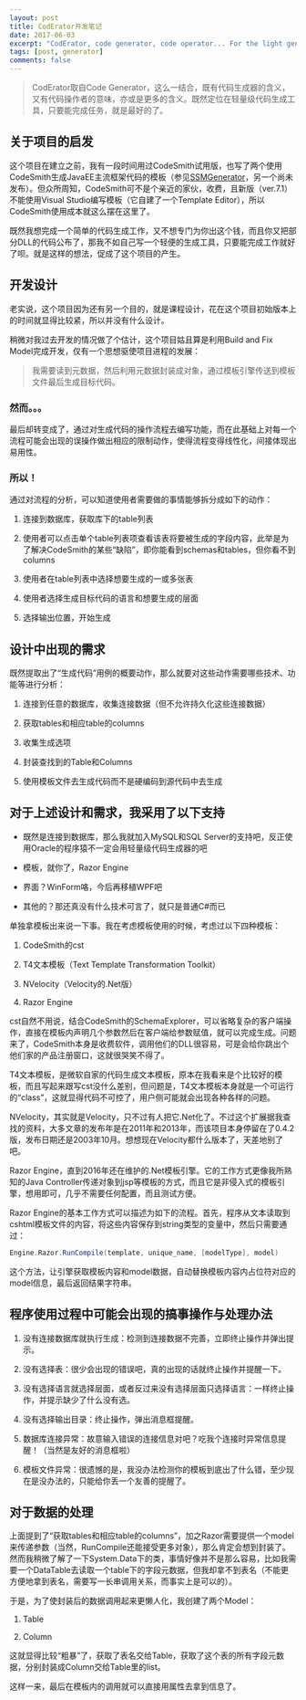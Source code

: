 ```yaml
---
layout: post
title: CodErator开发笔记
date: 2017-06-03
excerpt: "CodErator, code generator, code operator... For the light generate request."
tags: [post, generator]
comments: false
---
```

> CodErator取自Code Generator，这么一结合，既有代码生成器的含义，又有代码操作者的意味，亦或是更多的含义。既然定位在轻量级代码生成工具，只要能完成任务，就是最好的了。

## 关于项目的启发

这个项目在建立之前，我有一段时间用过CodeSmith试用版，也写了两个使用CodeSmith生成JavaEE主流框架代码的模板（参见[SSMGenerator](https://github.com/AyakuraYuki/SSMGenerator)，另一个尚未发布）。但众所周知，CodeSmith可不是个亲近的家伙，收费，且新版（ver.7.1）不能使用Visual Studio编写模板（它自建了一个Template Editor），所以CodeSmith使用成本就这么摆在这里了。

既然我想完成一个简单的代码生成工作，又不想专门为你出这个钱，而且你又把部分DLL的代码公布了，那我不如自己写一个轻便的生成工具，只要能完成工作就好了呗。就是这样的想法，促成了这个项目的产生。

## 开发设计

老实说，这个项目因为还有另一个目的，就是课程设计，花在这个项目初始版本上的时间就显得比较紧，所以并没有什么设计。

稍微对我过去开发的情况做了个估计，这个项目姑且算是利用Build and Fix Model完成开发，仅有一个思想驱使项目进程的发展：

> 我需要读到元数据，然后利用元数据封装成对象，通过模板引擎传送到模板文件最后生成目标代码。

### 然而。。。

最后却转变成了，通过对生成代码的操作流程去编写功能，而在此基础上对每一个流程可能会出现的误操作做出相应的限制动作，使得流程变得线性化，间接体现出易用性。

### 所以！

通过对流程的分析，可以知道使用者需要做的事情能够拆分成如下的动作：

1. 连接到数据库，获取库下的table列表

2. 使用者可以点击单个table列表项查看该表将要被生成的字段内容，此举是为了解决CodeSmith的某些“缺陷”，即你能看到schemas和tables，但你看不到columns

3. 使用者在table列表中选择想要生成的一或多张表

4. 使用者选择生成目标代码的语言和想要生成的层面

5. 选择输出位置，开始生成

## 设计中出现的需求

既然提取出了“生成代码”用例的概要动作，那么就要对这些动作需要哪些技术、功能等进行分析：

1. 连接到任意的数据库，收集连接数据（但不允许持久化这些连接数据）

2. 获取tables和相应table的columns

3. 收集生成选项

4. 封装查找到的Table和Columns

5. 使用模板文件去生成代码而不是硬编码到源代码中去生成

## 对于上述设计和需求，我采用了以下支持

* 既然是连接到数据库，那么我就加入MySQL和SQL Server的支持吧，反正使用Oracle的程序猿不一定会用轻量级代码生成器的吧

* 模板，就你了，Razor Engine

* 界面？WinForm咯，今后再移植WPF吧

* 其他的？那还真没有什么技术可言了，就只是普通C#而已

单独拿模板出来说一下事。我在考虑模板使用的时候，考虑过以下四种模板：

1. CodeSmith的cst

2. T4文本模板（Text Template Transformation Toolkit）

3. NVelocity（Velocity的.Net版）

4. Razor Engine

cst自然不用说，结合CodeSmith的SchemaExplorer，可以省略复杂的客户端操作，直接在模板内声明几个参数然后在客户端给参数赋值，就可以完成生成。问题来了，CodeSmith本身是收费软件，调用他们的DLL很容易，可是会给你跳出个他们家的产品注册窗口，这就很哭笑不得了。

T4文本模板，是微软自家的代码生成文本模板，原本在我看来是个比较好的模板，而且写起来跟写cst没什么差别，但问题是，T4文本模板本身就是一个可运行的“class”，这就显得代码不可控了，用户侧可能就会出现各种各样的问题。

NVelocity，其实就是Velocity，只不过有人把它.Net化了。不过这个扩展据我查找的资料，大多文章的发布年是在2011年和2013年，而该项目本身停留在了0.4.2版，发布日期还是2003年10月。想想现在Velocity都什么版本了，天差地别了吧。

Razor Engine，直到2016年还在维护的.Net模板引擎。它的工作方式更像我所熟知的Java Controller传递对象到jsp等模板的方式，而且它是非侵入式的模板引擎，想用即可，几乎不需要任何配置，而且测试方便。

Razor Engine的基本工作方式可以描述为如下的流程。首先，程序从文本读取到cshtml模板文件的内容，将这些内容保存到string类型的变量中，然后只需要通过：

```groovy
Engine.Razor.RunCompile(template, unique_name, [modelType], model)
```

这个方法，让引擎获取模板内容和model数据，自动替换模板内容内占位符对应的model信息，最后返回结果字符串。

## 程序使用过程中可能会出现的搞事操作与处理办法

1. 没有连接数据库就执行生成：检测到连接数据不完善，立即终止操作并弹出提示。

2. 没有选择表：很少会出现的错误吧，真的出现的话就终止操作并提醒一下。

3. 没有选择语言就选择层面，或者反过来没有选择层面只选择语言：一样终止操作，并提示缺少了什么没有选。

4. 没有选择输出目录：终止操作，弹出消息框提醒。

5. 数据库连接异常：故意输入错误的连接信息对吧？吃我个连接时异常信息提醒！（当然是友好的消息框啦）

6. 模板文件异常：很遗憾的是，我没办法检测你的模板到底出了什么错，至少现在是没办法的，只能给你丢一个友善的提醒了。

## 对于数据的处理

上面提到了“获取tables和相应table的columns”，加之Razor需要提供一个model来传递参数（当然，RunCompile还能接受更多对象），那么肯定会想到封装了。然而我稍微了解了一下System.Data下的类，事情好像并不是那么容易，比如我需要一个DataTable去读取一个table下的字段元数据，但我却拿不到表名（不能更方便地拿到表名，需要写一长串调用关系，而事实上是可以的）。

于是，为了使封装后的数据调用起来更懒人化，我创建了两个Model：

1. Table

2. Column

这就显得比较“粗暴”了，获取了表名交给Table，获取了这个表的所有字段元数据，分别封装成Column交给Table里的list。

这样一来，最后在模板内的调用就可以直接用属性去拿到信息了。
